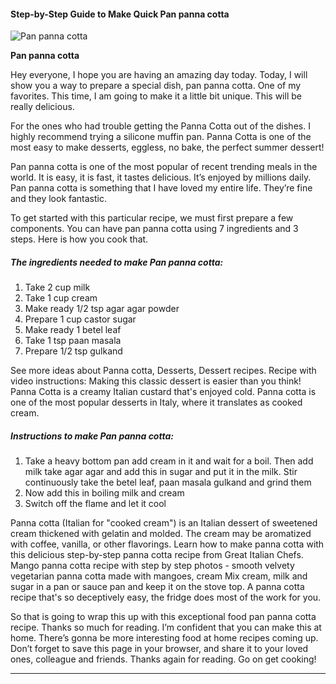             

#### Step-by-Step Guide to Make Quick Pan panna cotta

![Pan panna cotta](https://img-global.cpcdn.com/recipes/7f7752e8de1d02e1/751x532cq70/pan-panna-cotta-recipe-main-photo.jpg)

**Pan panna cotta**

Hey everyone, I hope you are having an amazing day today. Today, I will show you a way to prepare a special dish, pan panna cotta. One of my favorites. This time, I am going to make it a little bit unique. This will be really delicious.

For the ones who had trouble getting the Panna Cotta out of the dishes. I highly recommend trying a silicone muffin pan. Panna Cotta is one of the most easy to make desserts, eggless, no bake, the perfect summer dessert!

Pan panna cotta is one of the most popular of recent trending meals in the world. It is easy, it is fast, it tastes delicious. It’s enjoyed by millions daily. Pan panna cotta is something that I have loved my entire life. They’re fine and they look fantastic.

To get started with this particular recipe, we must first prepare a few components. You can have pan panna cotta using 7 ingredients and 3 steps. Here is how you cook that.

##### The ingredients needed to make Pan panna cotta:

1.  Take 2 cup milk
2.  Take 1 cup cream
3.  Make ready 1/2 tsp agar agar powder
4.  Prepare 1 cup castor sugar
5.  Make ready 1 betel leaf
6.  Take 1 tsp paan masala
7.  Prepare 1/2 tsp gulkand

See more ideas about Panna cotta, Desserts, Dessert recipes. Recipe with video instructions: Making this classic dessert is easier than you think! Panna Cotta is a creamy Italian custard that's enjoyed cold. Panna cotta is one of the most popular desserts in Italy, where it translates as cooked cream.

##### Instructions to make Pan panna cotta:

1.  Take a heavy bottom pan add cream in it and wait for a boil. Then add milk take agar agar and add this in sugar and put it in the milk. Stir continuously take the betel leaf, paan masala gulkand and grind them
2.  Now add this in boiling milk and cream
3.  Switch off the flame and let it cool

Panna cotta (Italian for "cooked cream") is an Italian dessert of sweetened cream thickened with gelatin and molded. The cream may be aromatized with coffee, vanilla, or other flavorings. Learn how to make panna cotta with this delicious step-by-step panna cotta recipe from Great Italian Chefs. Mango panna cotta recipe with step by step photos - smooth velvety vegetarian panna cotta made with mangoes, cream Mix cream, milk and sugar in a pan or sauce pan and keep it on the stove top. A panna cotta recipe that's so deceptively easy, the fridge does most of the work for you.

So that is going to wrap this up with this exceptional food pan panna cotta recipe. Thanks so much for reading. I’m confident that you can make this at home. There’s gonna be more interesting food at home recipes coming up. Don’t forget to save this page in your browser, and share it to your loved ones, colleague and friends. Thanks again for reading. Go on get cooking!

* * *